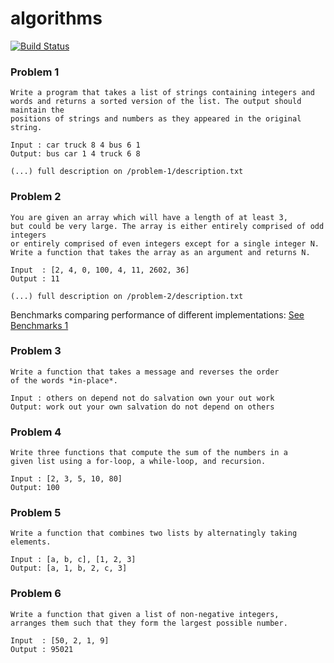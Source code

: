 # algorithms
[![Build Status](https://travis-ci.org/AndreiRegiani/algorithms.svg?branch=master)](https://travis-ci.org/AndreiRegiani/algorithms)

### Problem 1
```
Write a program that takes a list of strings containing integers and
words and returns a sorted version of the list. The output should maintain the
positions of strings and numbers as they appeared in the original string.

Input : car truck 8 4 bus 6 1
Output: bus car 1 4 truck 6 8

(...) full description on /problem-1/description.txt
```

### Problem 2
```
You are given an array which will have a length of at least 3,
but could be very large. The array is either entirely comprised of odd integers
or entirely comprised of even integers except for a single integer N.
Write a function that takes the array as an argument and returns N.

Input  : [2, 4, 0, 100, 4, 11, 2602, 36]
Output : 11

(...) full description on /problem-2/description.txt
```
Benchmarks comparing performance of different implementations: [See Benchmarks 1](https://github.com/Hackermen/python-experiments)

### Problem 3
```
Write a function that takes a message and reverses the order
of the words *in-place*.

Input : others on depend not do salvation own your out work
Output: work out your own salvation do not depend on others
```

### Problem 4
```
Write three functions that compute the sum of the numbers in a
given list using a for-loop, a while-loop, and recursion.

Input : [2, 3, 5, 10, 80]
Output: 100
```

### Problem 5
```
Write a function that combines two lists by alternatingly taking elements.

Input : [a, b, c], [1, 2, 3]
Output: [a, 1, b, 2, c, 3]
```

### Problem 6
```
Write a function that given a list of non-negative integers, 
arranges them such that they form the largest possible number. 

Input  : [50, 2, 1, 9]
Output : 95021
```

